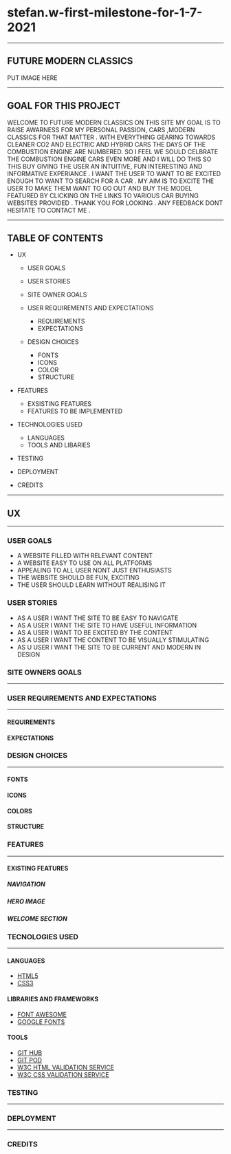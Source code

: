 # stefan.w-first-milestone-for-1-7-2021
***
## FUTURE MODERN CLASSICS
PUT IMAGE HERE
***

## GOAL FOR THIS PROJECT
WELCOME TO FUTURE MODERN CLASSICS ON THIS SITE MY GOAL IS TO RAISE AWARNESS FOR MY PERSONAL PASSION, CARS ,MODERN CLASSICS FOR THAT MATTER .
WITH EVERYTHING GEARING TOWARDS CLEANER CO2 AND ELECTRIC AND HYBRID CARS THE DAYS OF THE COMBUSTION ENGINE ARE NUMBERED.
SO I FEEL WE SOULD CELBRATE THE COMBUSTION ENGINE CARS EVEN MORE AND I WILL DO THIS SO THIS BUY GIVING THE USER AN INTUITIVE, FUN INTERESTING AND INFORMATIVE EXPERIANCE .
I WANT THE USER TO WANT TO BE EXCITED ENOUGH TO WANT TO SEARCH FOR A CAR .
MY AIM IS TO EXCITE THE USER TO MAKE THEM WANT TO GO OUT AND BUY THE MODEL FEATURED BY CLICKING ON THE LINKS TO VARIOUS CAR BUYING WEBSITES PROVIDED .
THANK YOU FOR LOOKING . ANY FEEDBACK DONT HESITATE TO CONTACT ME .
***



## TABLE OF CONTENTS
* UX 
    * USER GOALS
    
    * USER STORIES
   
    * SITE OWNER GOALS
    
    * USER REQUIREMENTS AND EXPECTATIONS
      * REQUIREMENTS 
      * EXPECTATIONS
        
    * DESIGN CHOICES
      * FONTS
      * ICONS
      * COLOR
      * STRUCTURE
     
* FEATURES
    * EXSISTING FEATURES
    * FEATURES TO BE IMPLEMENTED
* TECHNOLOGIES USED
    * LANGUAGES
    * TOOLS AND LIBARIES
* TESTING
* DEPLOYMENT
* CREDITS
***
## UX
***
### USER GOALS
* A WEBSITE FILLED WITH RELEVANT CONTENT
* A WEBSITE EASY TO USE ON ALL PLATFORMS
* APPEALING TO ALL USER NONT JUST ENTHUSIASTS
* THE WEBSITE SHOULD BE FUN, EXCITING
* THE USER SHOULD LEARN WITHOUT REALISING IT 

### USER STORIES
* AS A USER I WANT THE SITE TO BE EASY TO NAVIGATE
* AS A USER I WANT THE SITE TO HAVE USEFUL INFORMATION
* AS A USER I WANT TO BE EXCITED BY THE CONTENT
* AS A USER I WANT THE CONTENT TO BE VISUALLY STIMULATING
* AS U USER I WANT THE SITE TO BE CURRENT AND MODERN IN DESIGN

### SITE OWNERS GOALS
***

### USER REQUIREMENTS AND EXPECTATIONS
***
#### REQUIREMENTS
#### EXPECTATIONS
### DESIGN CHOICES
***
#### FONTS
#### ICONS
#### COLORS
#### STRUCTURE

### FEATURES
***
#### EXISTING FEATURES
##### NAVIGATION
##### HERO IMAGE
##### WELCOME SECTION
#####

### TECNOLOGIES USED
***
#### LANGUAGES
* [HTML5](https://en.wikipedia.org/wiki/HTML5)
* [CSS3](https://en.wikipedia.org/wiki/CSS)
#### LIBRARIES AND FRAMEWORKS
* [FONT AWESOME](https://fontawesome.com/)
* [GOOGLE FONTS](https://fonts.google.com/)
#### TOOLS
* [GIT HUB](https://github.com/)
* [GIT POD](https://www.gitpod.io/docs/configure/)
* [W3C HTML VALIDATION SERVICE](https://validator.w3.org/)
* [W3C CSS VALIDATION SERVICE](https://jigsaw.w3.org/css-validator/)
### TESTING 
***
### DEPLOYMENT
***

### CREDITS





